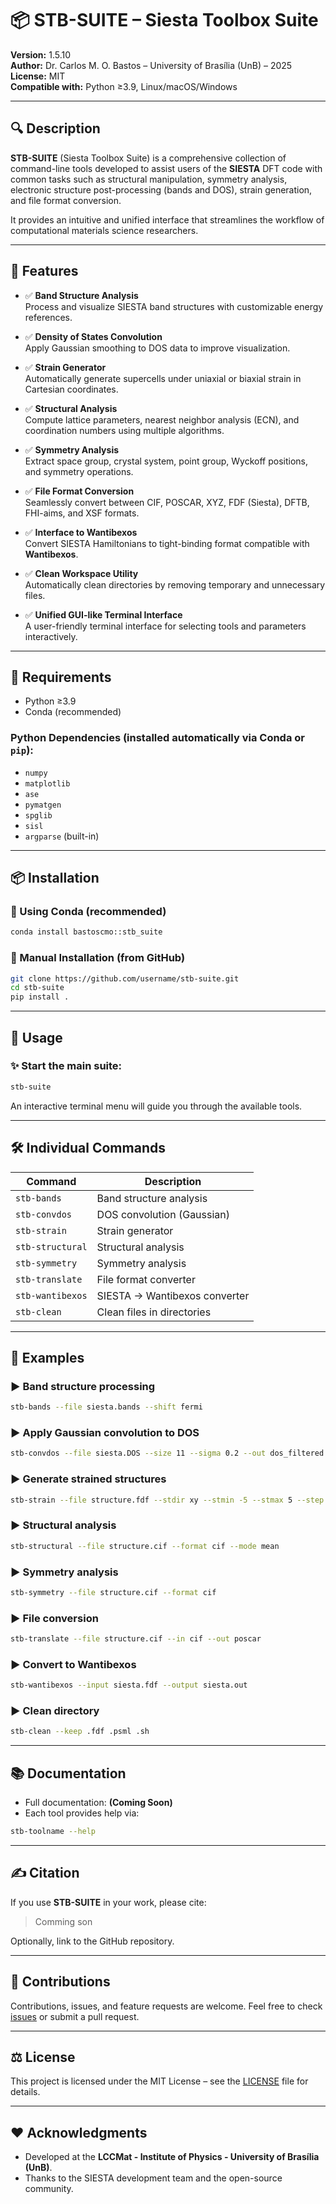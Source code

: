 
# 📦 STB-SUITE – Siesta Toolbox Suite

**Version:** 1.5.10  
**Author:** Dr. Carlos M. O. Bastos – University of Brasília (UnB) – 2025  
**License:** MIT   
**Compatible with:** Python ≥3.9, Linux/macOS/Windows

---

## 🔍 Description

**STB-SUITE** (Siesta Toolbox Suite) is a comprehensive collection of command-line tools developed to assist users of the **SIESTA** DFT code with common tasks such as structural manipulation, symmetry analysis, electronic structure post-processing (bands and DOS), strain generation, and file format conversion.

It provides an intuitive and unified interface that streamlines the workflow of computational materials science researchers.

---

## 🚀 Features

- ✅ **Band Structure Analysis**  
  Process and visualize SIESTA band structures with customizable energy references.

- ✅ **Density of States Convolution**  
  Apply Gaussian smoothing to DOS data to improve visualization.

- ✅ **Strain Generator**  
  Automatically generate supercells under uniaxial or biaxial strain in Cartesian coordinates.

- ✅ **Structural Analysis**  
  Compute lattice parameters, nearest neighbor analysis (ECN), and coordination numbers using multiple algorithms.

- ✅ **Symmetry Analysis**  
  Extract space group, crystal system, point group, Wyckoff positions, and symmetry operations.

- ✅ **File Format Conversion**  
  Seamlessly convert between CIF, POSCAR, XYZ, FDF (Siesta), DFTB, FHI-aims, and XSF formats.

- ✅ **Interface to Wantibexos**  
  Convert SIESTA Hamiltonians to tight-binding format compatible with **Wantibexos**.

- ✅ **Clean Workspace Utility**  
  Automatically clean directories by removing temporary and unnecessary files.

- ✅ **Unified GUI-like Terminal Interface**  
  A user-friendly terminal interface for selecting tools and parameters interactively.

---

## 🧠 Requirements

- Python ≥3.9  
- Conda (recommended)  

### Python Dependencies (installed automatically via Conda or `pip`):
- `numpy`
- `matplotlib`
- `ase`
- `pymatgen`
- `spglib`
- `sisl`
- `argparse` (built-in)

---

## 📦 Installation

### 🔸 Using Conda (recommended)
```bash
conda install bastoscmo::stb_suite
```

### 🔸 Manual Installation (from GitHub)
```bash
git clone https://github.com/username/stb-suite.git
cd stb-suite
pip install .
```

---

## 🔧 Usage

### ✨ Start the main suite:
```bash
stb-suite
```

An interactive terminal menu will guide you through the available tools.

---

## 🛠️ Individual Commands

| Command                  | Description                          |
|--------------------------|--------------------------------------|
| `stb-bands`              | Band structure analysis             |
| `stb-convdos`            | DOS convolution (Gaussian)          |
| `stb-strain`             | Strain generator                    |
| `stb-structural`         | Structural analysis                 |
| `stb-symmetry`           | Symmetry analysis                   |
| `stb-translate`          | File format converter               |
| `stb-wantibexos`         | SIESTA → Wantibexos converter       |
| `stb-clean`              | Clean files in directories          |

---

## 📑 Examples

### ▶️ Band structure processing
```bash
stb-bands --file siesta.bands --shift fermi
```

### ▶️ Apply Gaussian convolution to DOS
```bash
stb-convdos --file siesta.DOS --size 11 --sigma 0.2 --out dos_filtered.dat
```

### ▶️ Generate strained structures
```bash
stb-strain --file structure.fdf --stdir xy --stmin -5 --stmax 5 --step 1
```

### ▶️ Structural analysis
```bash
stb-structural --file structure.cif --format cif --mode mean
```

### ▶️ Symmetry analysis
```bash
stb-symmetry --file structure.cif --format cif
```

### ▶️ File conversion
```bash
stb-translate --file structure.cif --in cif --out poscar
```

### ▶️ Convert to Wantibexos
```bash
stb-wantibexos --input siesta.fdf --output siesta.out
```

### ▶️ Clean directory
```bash
stb-clean --keep .fdf .psml .sh
```

---

## 📚 Documentation

- Full documentation: **(Coming Soon)**  
- Each tool provides help via:
```bash
stb-toolname --help
```

---

## ✍️ Citation

If you use **STB-SUITE** in your work, please cite:

> Comming son

Optionally, link to the GitHub repository.

---

## 🤝 Contributions

Contributions, issues, and feature requests are welcome. Feel free to check [issues](https://github.com/username/stb-suite/issues) or submit a pull request.

---

## ⚖️ License

This project is licensed under the MIT License – see the [LICENSE](LICENSE) file for details.

---

## ❤️ Acknowledgments

- Developed at the **LCCMat - Institute of Physics - University of Brasília (UnB)**.  
- Thanks to the SIESTA development team and the open-source community.

